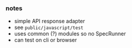 
### notes

* simple API response adapter
* see `public/javascript/test`
* uses common (?) modules so no SpecRunner
* can test on cli or browser


